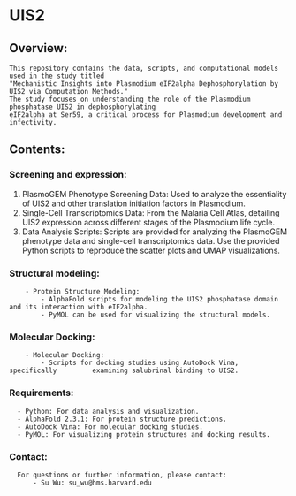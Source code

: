 # UIS2

## Overview:
    This repository contains the data, scripts, and computational models used in the study titled
    "Mechanistic Insights into Plasmodium eIF2alpha Dephosphorylation by UIS2 via Computation Methods."
    The study focuses on understanding the role of the Plasmodium phosphatase UIS2 in dephosphorylating
    eIF2alpha at Ser59, a critical process for Plasmodium development and infectivity.

## Contents:

### Screening and expression:
1. PlasmoGEM Phenotype Screening Data:
  Used to analyze the essentiality of UIS2 and other translation initiation factors in Plasmodium.
2. Single-Cell Transcriptomics Data:
  From the Malaria Cell Atlas, detailing UIS2 expression across different stages of the Plasmodium life cycle.
3. Data Analysis Scripts:
  Scripts are provided for analyzing the PlasmoGEM phenotype data and single-cell transcriptomics data.
  Use the provided Python scripts to reproduce the scatter plots and UMAP visualizations.

### Structural modeling:
        - Protein Structure Modeling:
            - AlphaFold scripts for modeling the UIS2 phosphatase domain and its interaction with eIF2alpha.
            - PyMOL can be used for visualizing the structural models.

### Molecular Docking:
        - Molecular Docking:
            - Scripts for docking studies using AutoDock Vina, specifically         examining salubrinal binding to UIS2.

### Requirements:
      - Python: For data analysis and visualization.
      - AlphaFold 2.3.1: For protein structure predictions.
      - AutoDock Vina: For molecular docking studies.
      - PyMOL: For visualizing protein structures and docking results.

### Contact:
      For questions or further information, please contact:
          - Su Wu: su_wu@hms.harvard.edu

